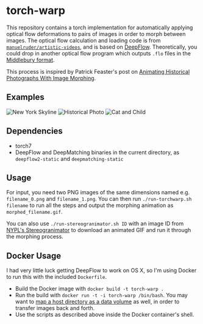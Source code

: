 # torch-warp

This repository contains a torch implementation for automatically applying optical flow deformations to pairs of images in order to morph between images. The optical flow calculation and loading code is from [`manuelruder/artistic-videos`](https://github.com/manuelruder/artistic-videos), and is based on [DeepFlow](http://lear.inrialpes.fr/src/deepflow/). Theoretically, you could drop in another optical flow program which outputs `.flo` files in the [Middlebury format](http://vision.middlebury.edu/flow/data/).

This process is inspired by Patrick Feaster's post on [Animating Historical Photographs With Image Morphing](https://griffonagedotcom.wordpress.com/2014/08/18/animating-historical-photographs-with-image-morphing/).

## Examples

![New York Skyline](http://i.imgur.com/oRcYrWf.gif) ![Historical Photo](http://i.imgur.com/z1N5tL5.gif) ![Cat and Child](http://i.imgur.com/0ugTCvk.gif)

## Dependencies

* torch7
* DeepFlow and DeepMatching binaries in the current directory, as `deepflow2-static` and `deepmatching-static`

## Usage

For input, you need two PNG images of the same dimensions named e.g. `filename_0.png` and `filename_1.png`. You can then run `./run-torchwarp.sh filename` to run all the steps and output the morphing animation as `morphed_filename.gif`.

You can also use `./run-stereogranimator.sh ID` with an image ID from [NYPL's Stereogranimator](http://stereo.nypl.org/) to download an animated GIF and run it through the morphing process.

## Docker Usage

I had very little luck getting DeepFlow to work on OS X, so I'm using Docker to run this with the included `Dockerfile`.

* Build the Docker image with `docker build -t torch-warp .`
* Run the build with `docker run -t -i torch-warp /bin/bash`. You may want to [map a host directory as a data volume](https://docs.docker.com/engine/tutorials/dockervolumes/#/mount-a-host-directory-as-a-data-volume) as well, in order to transfer images back and forth.
* Use the scripts as described above inside the Docker container's shell.
